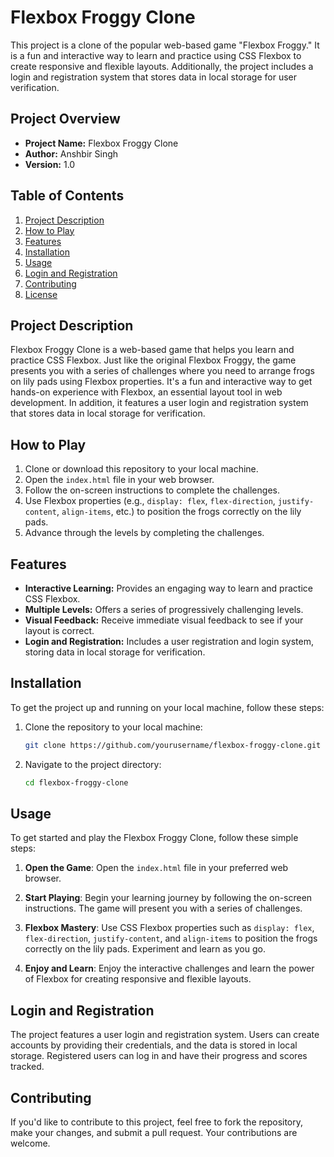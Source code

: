 # Flexbox Froggy Clone

This project is a clone of the popular web-based game "Flexbox Froggy." It is a fun and interactive way to learn and practice using CSS Flexbox to create responsive and flexible layouts. Additionally, the project includes a login and registration system that stores data in local storage for user verification.

## Project Overview

- **Project Name:** Flexbox Froggy Clone
- **Author:** Anshbir Singh
- **Version:** 1.0

## Table of Contents

1. [Project Description](#project-description)
2. [How to Play](#how-to-play)
3. [Features](#features)
4. [Installation](#installation)
5. [Usage](#usage)
6. [Login and Registration](#login-and-registration)
7. [Contributing](#contributing)
8. [License](#license)

## Project Description

Flexbox Froggy Clone is a web-based game that helps you learn and practice CSS Flexbox. Just like the original Flexbox Froggy, the game presents you with a series of challenges where you need to arrange frogs on lily pads using Flexbox properties. It's a fun and interactive way to get hands-on experience with Flexbox, an essential layout tool in web development. In addition, it features a user login and registration system that stores data in local storage for verification.

## How to Play

1. Clone or download this repository to your local machine.
2. Open the `index.html` file in your web browser.
3. Follow the on-screen instructions to complete the challenges.
4. Use Flexbox properties (e.g., `display: flex`, `flex-direction`, `justify-content`, `align-items`, etc.) to position the frogs correctly on the lily pads.
5. Advance through the levels by completing the challenges.

## Features

- **Interactive Learning:** Provides an engaging way to learn and practice CSS Flexbox.
- **Multiple Levels:** Offers a series of progressively challenging levels.
- **Visual Feedback:** Receive immediate visual feedback to see if your layout is correct.
- **Login and Registration:** Includes a user registration and login system, storing data in local storage for verification.

## Installation

To get the project up and running on your local machine, follow these steps:

1. Clone the repository to your local machine:

   ```bash
   git clone https://github.com/yourusername/flexbox-froggy-clone.git

1. Navigate to the project directory:

   ```bash
   cd flexbox-froggy-clone


## Usage

To get started and play the Flexbox Froggy Clone, follow these simple steps:

1. **Open the Game**: Open the `index.html` file in your preferred web browser.

2. **Start Playing**: Begin your learning journey by following the on-screen instructions. The game will present you with a series of challenges.

3. **Flexbox Mastery**: Use CSS Flexbox properties such as `display: flex`, `flex-direction`, `justify-content`, and `align-items` to position the frogs correctly on the lily pads. Experiment and learn as you go.

4. **Enjoy and Learn**: Enjoy the interactive challenges and learn the power of Flexbox for creating responsive and flexible layouts.

## Login and Registration

The project features a user login and registration system. Users can create accounts by providing their credentials, and the data is stored in local storage. Registered users can log in and have their progress and scores tracked.

## Contributing

If you'd like to contribute to this project, feel free to fork the repository, make your changes, and submit a pull request. Your contributions are welcome.

